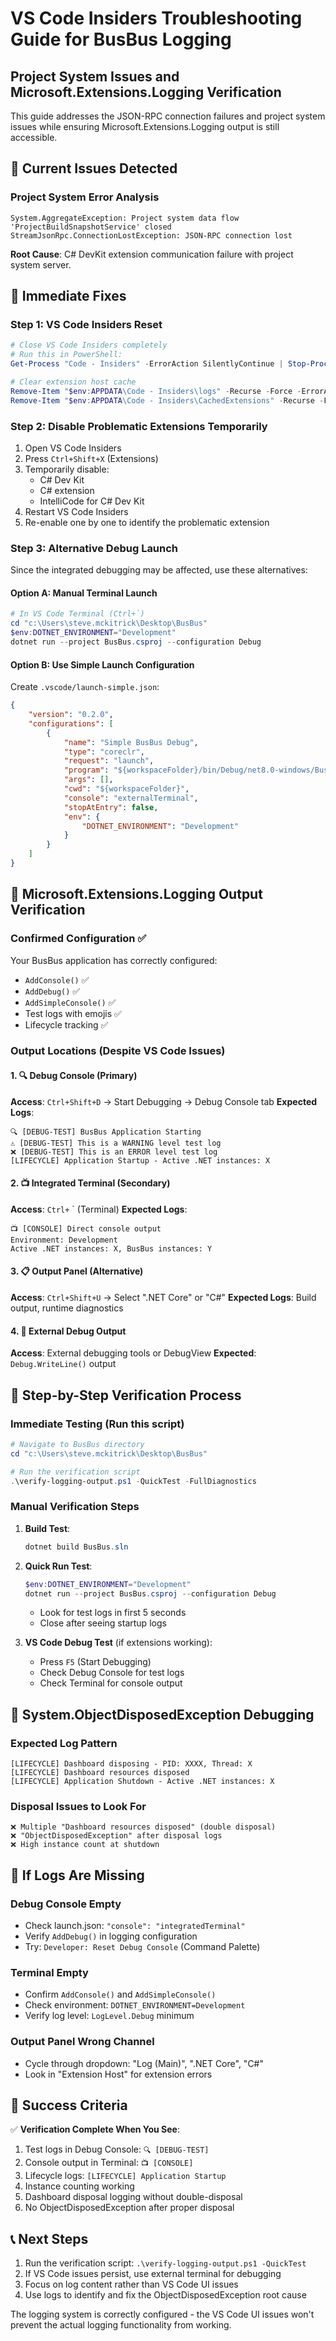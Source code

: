 # VS Code Insiders Troubleshooting Guide for BusBus Logging
## Project System Issues and Microsoft.Extensions.Logging Verification

This guide addresses the JSON-RPC connection failures and project system issues while ensuring Microsoft.Extensions.Logging output is still accessible.

## 🚨 Current Issues Detected

### Project System Error Analysis
```
System.AggregateException: Project system data flow 'ProjectBuildSnapshotService' closed
StreamJsonRpc.ConnectionLostException: JSON-RPC connection lost
```

**Root Cause**: C# DevKit extension communication failure with project system server.

## 🔧 Immediate Fixes

### Step 1: VS Code Insiders Reset
```powershell
# Close VS Code Insiders completely
# Run this in PowerShell:
Get-Process "Code - Insiders" -ErrorAction SilentlyContinue | Stop-Process -Force

# Clear extension host cache
Remove-Item "$env:APPDATA\Code - Insiders\logs" -Recurse -Force -ErrorAction SilentlyContinue
Remove-Item "$env:APPDATA\Code - Insiders\CachedExtensions" -Recurse -Force -ErrorAction SilentlyContinue
```

### Step 2: Disable Problematic Extensions Temporarily
1. Open VS Code Insiders
2. Press `Ctrl+Shift+X` (Extensions)
3. Temporarily disable:
   - C# Dev Kit
   - C# extension
   - IntelliCode for C# Dev Kit
4. Restart VS Code Insiders
5. Re-enable one by one to identify the problematic extension

### Step 3: Alternative Debug Launch
Since the integrated debugging may be affected, use these alternatives:

#### Option A: Manual Terminal Launch
```powershell
# In VS Code Terminal (Ctrl+`)
cd "c:\Users\steve.mckitrick\Desktop\BusBus"
$env:DOTNET_ENVIRONMENT="Development"
dotnet run --project BusBus.csproj --configuration Debug
```

#### Option B: Use Simple Launch Configuration
Create `.vscode/launch-simple.json`:
```json
{
    "version": "0.2.0",
    "configurations": [
        {
            "name": "Simple BusBus Debug",
            "type": "coreclr",
            "request": "launch",
            "program": "${workspaceFolder}/bin/Debug/net8.0-windows/BusBus.exe",
            "args": [],
            "cwd": "${workspaceFolder}",
            "console": "externalTerminal",
            "stopAtEntry": false,
            "env": {
                "DOTNET_ENVIRONMENT": "Development"
            }
        }
    ]
}
```

## 📍 Microsoft.Extensions.Logging Output Verification

### Confirmed Configuration ✅
Your BusBus application has correctly configured:
- `AddConsole()` ✅
- `AddDebug()` ✅
- `AddSimpleConsole()` ✅
- Test logs with emojis ✅
- Lifecycle tracking ✅

### Output Locations (Despite VS Code Issues)

#### 1. 🔍 Debug Console (Primary)
**Access**: `Ctrl+Shift+D` → Start Debugging → Debug Console tab
**Expected Logs**:
```
🔍 [DEBUG-TEST] BusBus Application Starting
⚠️ [DEBUG-TEST] This is a WARNING level test log
❌ [DEBUG-TEST] This is an ERROR level test log
[LIFECYCLE] Application Startup - Active .NET instances: X
```

#### 2. 📺 Integrated Terminal (Secondary)
**Access**: `Ctrl+` ` (Terminal)
**Expected Logs**:
```
📺 [CONSOLE] Direct console output
Environment: Development
Active .NET instances: X, BusBus instances: Y
```

#### 3. 📋 Output Panel (Alternative)
**Access**: `Ctrl+Shift+U` → Select ".NET Core" or "C#"
**Expected Logs**: Build output, runtime diagnostics

#### 4. 🐛 External Debug Output
**Access**: External debugging tools or DebugView
**Expected**: `Debug.WriteLine()` output

## 🎯 Step-by-Step Verification Process

### Immediate Testing (Run this script)
```powershell
# Navigate to BusBus directory
cd "c:\Users\steve.mckitrick\Desktop\BusBus"

# Run the verification script
.\verify-logging-output.ps1 -QuickTest -FullDiagnostics
```

### Manual Verification Steps

1. **Build Test**:
   ```powershell
   dotnet build BusBus.sln
   ```

2. **Quick Run Test**:
   ```powershell
   $env:DOTNET_ENVIRONMENT="Development"
   dotnet run --project BusBus.csproj --configuration Debug
   ```
   - Look for test logs in first 5 seconds
   - Close after seeing startup logs

3. **VS Code Debug Test** (if extensions working):
   - Press `F5` (Start Debugging)
   - Check Debug Console for test logs
   - Check Terminal for console output

## 🔧 System.ObjectDisposedException Debugging

### Expected Log Pattern
```
[LIFECYCLE] Dashboard disposing - PID: XXXX, Thread: X
[LIFECYCLE] Dashboard resources disposed
[LIFECYCLE] Application Shutdown - Active .NET instances: X
```

### Disposal Issues to Look For
```
❌ Multiple "Dashboard resources disposed" (double disposal)
❌ "ObjectDisposedException" after disposal logs
❌ High instance count at shutdown
```

## 🚨 If Logs Are Missing

### Debug Console Empty
- Check launch.json: `"console": "integratedTerminal"`
- Verify `AddDebug()` in logging configuration
- Try: `Developer: Reset Debug Console` (Command Palette)

### Terminal Empty
- Confirm `AddConsole()` and `AddSimpleConsole()`
- Check environment: `DOTNET_ENVIRONMENT=Development`
- Verify log level: `LogLevel.Debug` minimum

### Output Panel Wrong Channel
- Cycle through dropdown: "Log (Main)", ".NET Core", "C#"
- Look in "Extension Host" for extension errors

## 🎯 Success Criteria

✅ **Verification Complete When You See**:
1. Test logs in Debug Console: `🔍 [DEBUG-TEST]`
2. Console output in Terminal: `📺 [CONSOLE]`
3. Lifecycle logs: `[LIFECYCLE] Application Startup`
4. Instance counting working
5. Dashboard disposal logging without double-disposal
6. No ObjectDisposedException after proper disposal

## 📞 Next Steps
1. Run the verification script: `.\verify-logging-output.ps1 -QuickTest`
2. If VS Code issues persist, use external terminal for debugging
3. Focus on log content rather than VS Code UI issues
4. Use logs to identify and fix the ObjectDisposedException root cause

The logging system is correctly configured - the VS Code UI issues won't prevent the actual logging functionality from working.

